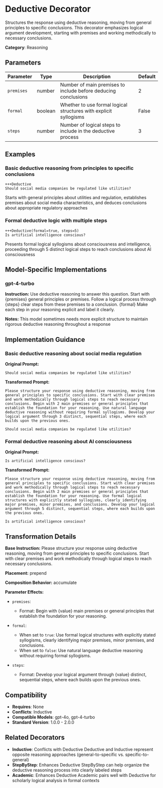 # Deductive Decorator

Structures the response using deductive reasoning, moving from general principles to specific conclusions. This decorator emphasizes logical argument development, starting with premises and working methodically to necessary conclusions.

**Category**: Reasoning

## Parameters

| Parameter | Type | Description | Default |
|-----------|------|-------------|--------|
| `premises` | number | Number of main premises to include before deducing conclusions | 2 |
| `formal` | boolean | Whether to use formal logical structures with explicit syllogisms | False |
| `steps` | number | Number of logical steps to include in the deductive process | 3 |

## Examples

### Basic deductive reasoning from principles to specific conclusions

```
+++Deductive
Should social media companies be regulated like utilities?
```

Starts with general principles about utilities and regulation, establishes premises about social media characteristics, and deduces conclusions about appropriate regulatory approaches

### Formal deductive logic with multiple steps

```
+++Deductive(formal=true, steps=5)
Is artificial intelligence conscious?
```

Presents formal logical syllogisms about consciousness and intelligence, proceeding through 5 distinct logical steps to reach conclusions about AI consciousness

## Model-Specific Implementations

### gpt-4-turbo

**Instruction:** Use deductive reasoning to answer this question. Start with {premises} general principles or premises. Follow a logical process through {steps} clear steps from these premises to a conclusion. {formal} Make each step in your reasoning explicit and label it clearly.

**Notes:** This model sometimes needs more explicit structure to maintain rigorous deductive reasoning throughout a response


## Implementation Guidance

### Basic deductive reasoning about social media regulation

**Original Prompt:**
```
Should social media companies be regulated like utilities?
```

**Transformed Prompt:**
```
Please structure your response using deductive reasoning, moving from general principles to specific conclusions. Start with clear premises and work methodically through logical steps to reach necessary conclusions. Begin with 2 main premises or general principles that establish the foundation for your reasoning. Use natural language deductive reasoning without requiring formal syllogisms. Develop your logical argument through 3 distinct, sequential steps, where each builds upon the previous ones.

Should social media companies be regulated like utilities?
```

### Formal deductive reasoning about AI consciousness

**Original Prompt:**
```
Is artificial intelligence conscious?
```

**Transformed Prompt:**
```
Please structure your response using deductive reasoning, moving from general principles to specific conclusions. Start with clear premises and work methodically through logical steps to reach necessary conclusions. Begin with 2 main premises or general principles that establish the foundation for your reasoning. Use formal logical structures with explicitly stated syllogisms, clearly identifying major premises, minor premises, and conclusions. Develop your logical argument through 5 distinct, sequential steps, where each builds upon the previous ones.

Is artificial intelligence conscious?
```

## Transformation Details

**Base Instruction:** Please structure your response using deductive reasoning, moving from general principles to specific conclusions. Start with clear premises and work methodically through logical steps to reach necessary conclusions.

**Placement:** prepend

**Composition Behavior:** accumulate

**Parameter Effects:**

- `premises`:
  - Format: Begin with {value} main premises or general principles that establish the foundation for your reasoning.

- `formal`:
  - When set to `true`: Use formal logical structures with explicitly stated syllogisms, clearly identifying major premises, minor premises, and conclusions.
  - When set to `false`: Use natural language deductive reasoning without requiring formal syllogisms.

- `steps`:
  - Format: Develop your logical argument through {value} distinct, sequential steps, where each builds upon the previous ones.

## Compatibility

- **Requires**: None
- **Conflicts**: Inductive
- **Compatible Models**: gpt-4o, gpt-4-turbo
- **Standard Version**: 1.0.0 - 2.0.0

## Related Decorators

- **Inductive**: Conflicts with Deductive Deductive and Inductive represent opposite reasoning approaches (general-to-specific vs. specific-to-general)
- **StepByStep**: Enhances Deductive StepByStep can help organize the deductive reasoning process into clearly labeled steps
- **Academic**: Enhances Deductive Academic pairs well with Deductive for scholarly logical analysis in formal contexts
